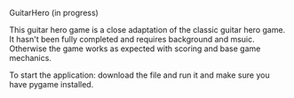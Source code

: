 GuitarHero (in progress)

This guitar hero game is a close adaptation of the classic guitar hero game. It hasn't been fully completed and requires background and msuic. Otherwise the game works as expected with scoring and base game mechanics.

To start the application: download the file and run it and make sure you have pygame installed.
